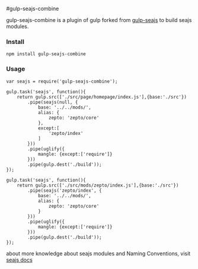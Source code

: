 #gulp-seajs-combine

gulp-seajs-combine is a plugin of gulp forked from [gulp-seajs](https://github.com/teamrun/gulp-seajs) to build seajs modules.


### Install
    
    npm install gulp-seajs-combine
    
### Usage

    var seajs = require('gulp-seajs-combine');
    
    gulp.task('seajs', function(){
        return gulp.src(['./src/page/homepage/index.js'],{base:'./src'})
            .pipe(seajs(null, {
                base: '../../mods/',
                alias: {
                    zepto: 'zepto/core'
                },
                except:[
                    'zepto/index'
                ]
            }))
            .pipe(uglify({
                mangle: {except:['require']}
            }))
            .pipe(gulp.dest('./build'));
    });
    
    gulp.task('seajs', function(){
        return gulp.src(['./src/mods/zepto/index.js'],{base:'./src'})
            .pipe(seajs('zepto/index', {
                base: '../../mods/',
                alias: {
                    zepto: 'zepto/core'
                }
            }))
            .pipe(uglify({
                mangle: {except:['require']}
            }))
            .pipe(gulp.dest('./build'));
    });
    
about more knowledge about seajs modules and Naming Conventions, visit [seajs docs](http://seajs.org/docs/#docs)
